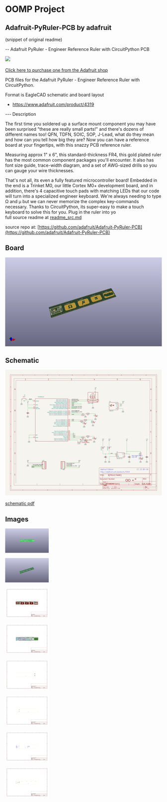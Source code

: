 # OOMP Project  
## Adafruit-PyRuler-PCB  by adafruit  
  
(snippet of original readme)  
  
-- Adafruit PyRuler - Engineer Reference Ruler with CircuitPython PCB  
  
<a href="http://www.adafruit.com/products/4319"><img src="assets/4319.jpg?raw=true" width="500px"><br/>  
Click here to purchase one from the Adafruit shop</a>  
  
PCB files for the Adafruit PyRuler - Engineer Reference Ruler with CircuitPython.   
  
Format is EagleCAD schematic and board layout  
* https://www.adafruit.com/product/4319  
  
--- Description  
  
The first time you soldered up a surface mount component you may have been surprised "these are really small parts!" and there's dozens of different names too! QFN, TDFN, SOIC, SOP, J-Lead, what do they mean and how can you tell how big they are? Now you can have a reference board at your fingertips, with this snazzy PCB reference ruler.  
  
Measuring approx 1" x 6", this standard-thickness FR4, this gold plated ruler has the most common component packages you'll encounter. It also has font size guide, trace-width diagram, and a set of AWG-sized drills so you can gauge your wire thicknesses.  
  
That's not all, its even a fully featured microcontroller board! Embedded in the end is a Trinket M0, our little Cortex M0+ development board, and in addition, there's 4 capacitive touch pads with matching LEDs that our code will turn into a specialized engineer keyboard. We're always needing to type Ω and µ but we can never memorize the complex key-commands necessary. Thanks to CircuitPython, its super-easy to make a touch keyboard to solve this for you. Plug in the ruler into yo  
  full source readme at [readme_src.md](readme_src.md)  
  
source repo at: [https://github.com/adafruit/Adafruit-PyRuler-PCB](https://github.com/adafruit/Adafruit-PyRuler-PCB)  
## Board  
  
[![working_3d.png](working_3d_600.png)](working_3d.png)  
## Schematic  
  
[![working_schematic.png](working_schematic_600.png)](working_schematic.png)  
  
[schematic pdf](working_schematic.pdf)  
## Images  
  
[![working_3D_bottom.png](working_3D_bottom_140.png)](working_3D_bottom.png)  
  
[![working_3D_top.png](working_3D_top_140.png)](working_3D_top.png)  
  
[![working_assembly_page_01.png](working_assembly_page_01_140.png)](working_assembly_page_01.png)  
  
[![working_assembly_page_02.png](working_assembly_page_02_140.png)](working_assembly_page_02.png)  
  
[![working_assembly_page_03.png](working_assembly_page_03_140.png)](working_assembly_page_03.png)  
  
[![working_assembly_page_04.png](working_assembly_page_04_140.png)](working_assembly_page_04.png)  
  
[![working_assembly_page_05.png](working_assembly_page_05_140.png)](working_assembly_page_05.png)  
  
[![working_assembly_page_06.png](working_assembly_page_06_140.png)](working_assembly_page_06.png)  
